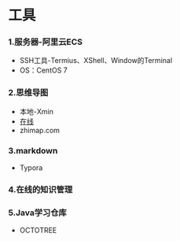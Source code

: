 #  工具

### 1.服务器-阿里云ECS

- SSH工具-Termius、XShell、Window的Terminal
- OS：CentOS 7

### 2.思维导图

- 本地-Xmin
- [在线](http://www.pcesson.com/)
- zhimap.com

### 3.markdown

- Typora

### 4.在线的知识管理

### 5.Java学习仓库

- OCTOTREE









